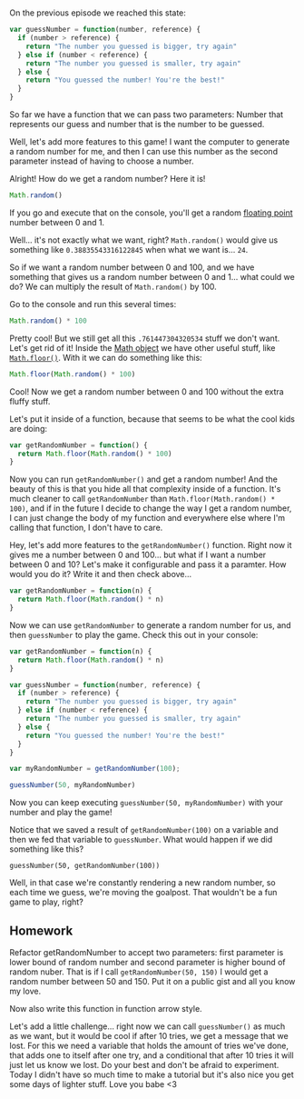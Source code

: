 # 

On the previous episode we reached this state:

```JavaScript
var guessNumber = function(number, reference) {
  if (number > reference) {
    return "The number you guessed is bigger, try again"
  } else if (number < reference) {
    return "The number you guessed is smaller, try again"
  } else {
    return "You guessed the number! You're the best!"
  }
}
```

So far we have a function that we can pass two parameters: Number that represents our guess and number that is the number to be guessed.

Well, let's add more features to this game! I want the computer to generate a random number for me, and then I can use this number as the second parameter instead of having to choose a number.

Alright! How do we get a random number? Here it is!

```JavaScript
Math.random()
```

If you go and execute that on the console, you'll get a random [floating point](https://en.wikipedia.org/wiki/Floating-point_arithmetic) number between 0 and 1.

Well... it's not exactly what we want, right? `Math.random()` would give us something like `0.38835543316122845` when what we want is... `24`.

So if we want a random number between 0 and 100, and we have something that gives us a random number between 0 and 1... what could we do? We can multiply the result of `Math.random()` by 100.

Go to the console and run this several times:


```JavaScript
Math.random() * 100
```

Pretty cool! But we still get all this `.761447304320534` stuff we don't want. Let's get rid of it! Inside the [Math object](https://developer.mozilla.org/en-US/docs/Web/JavaScript/Reference/Global_Objects/Math) we have other useful stuff, like [`Math.floor()`](https://developer.mozilla.org/en-US/docs/Web/JavaScript/Reference/Global_Objects/Math/floor). With it we can do something like this:


```JavaScript
Math.floor(Math.random() * 100)
```

Cool! Now we get a random number between 0 and 100 without the extra fluffy stuff.

Let's put it inside of a function, because that seems to be what the cool kids are doing:

```JavaScript
var getRandomNumber = function() {
  return Math.floor(Math.random() * 100)
}
```

Now you can run `getRandomNumber()` and get a random number! And the beauty of this is that you hide all that complexity inside of a function. It's much cleaner to call `getRandomNumber` than `Math.floor(Math.random() * 100)`, and if in the future I decide to change the way I get a random number, I can just change the body of my function and everywhere else where I'm calling that function, I don't have to care.

Hey, let's add more features to the `getRandomNumber()` function. Right now it gives me a number between 0 and 100...  but what if I want a number between 0 and 10? Let's make it configurable and pass it a paramter. How would you do it? Write it and then check above...


```JavaScript
var getRandomNumber = function(n) {
  return Math.floor(Math.random() * n)
}
```

Now we can use `getRandomNumber` to generate a random number for us, and then `guessNumber` to play the game. Check this out in your console:


```JavaScript
var getRandomNumber = function(n) {
  return Math.floor(Math.random() * n)
}

var guessNumber = function(number, reference) {
  if (number > reference) {
    return "The number you guessed is bigger, try again"
  } else if (number < reference) {
    return "The number you guessed is smaller, try again"
  } else {
    return "You guessed the number! You're the best!"
  }
}

var myRandomNumber = getRandomNumber(100);

guessNumber(50, myRandomNumber)
```

Now you can keep executing `guessNumber(50, myRandomNumber)` with your number and play the game!

Notice that we saved a result of `getRandomNumber(100)` on a variable and then we fed that variable to `guessNumber`. What would happen if we did something like this?

```
guessNumber(50, getRandomNumber(100))
```

Well, in that case we're constantly rendering a new random number, so each time we guess, we're moving the goalpost. That wouldn't be a fun game to play, right?

## Homework

Refactor getRandomNumber to accept two parameters: first parameter is lower bound of random number and second parameter is higher bound of random nuber. That is if I call `getRandomNumber(50, 150)` I would get a random number between 50 and 150. Put it on a public gist and all you know my love.

Now also write this function in function arrow style.

Let's add a little challenge... right now we can call `guessNumber()` as much as we want, but it would be cool if after 10 tries, we get a message that we lost. For this we need a variable that holds the amount of tries we've done, that adds one to itself after one try, and a conditional that after 10 tries it will just let us know we lost. Do your best and don't be afraid to experiment. Today I didn't have so much time to make a tutorial but it's also nice you get some days of lighter stuff. Love you babe <3



